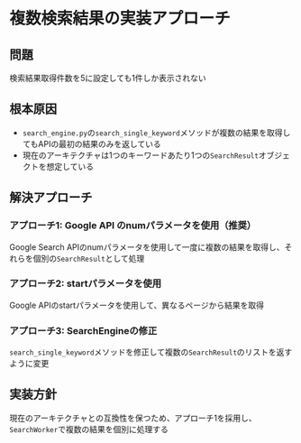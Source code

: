 # 複数検索結果の実装アプローチ

## 問題
検索結果取得件数を5に設定しても1件しか表示されない

## 根本原因
- `search_engine.py`の`search_single_keyword`メソッドが複数の結果を取得してもAPIの最初の結果のみを返している
- 現在のアーキテクチャは1つのキーワードあたり1つの`SearchResult`オブジェクトを想定している

## 解決アプローチ

### アプローチ1: Google API のnumパラメータを使用（推奨）
Google Search APIのnumパラメータを使用して一度に複数の結果を取得し、それらを個別の`SearchResult`として処理

### アプローチ2: startパラメータを使用 
Google APIのstartパラメータを使用して、異なるページから結果を取得

### アプローチ3: SearchEngineの修正
`search_single_keyword`メソッドを修正して複数の`SearchResult`のリストを返すように変更

## 実装方針
現在のアーキテクチャとの互換性を保つため、アプローチ1を採用し、`SearchWorker`で複数の結果を個別に処理する
